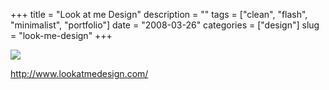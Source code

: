 +++
title = "Look at me Design"
description = ""
tags = ["clean", "flash", "minimalist", "portfolio"]
date = "2008-03-26"
categories = ["design"]
slug = "look-me-design"
+++


 

  <div id="screens-thumbs" class="clearfix">
    <div class="txt-center" id="design-submission"><a href="http://www.lookatmedesign.com/"><img id='bluga-thumbnail-774' class='bluga-thumbnail large' src='/media/bluga/
wt47f276a4f0e5b_0.jpg'/></a></div>  
  </div>   
<p><a href="http://www.lookatmedesign.com/">http://www.lookatmedesign.com/</a></p>





